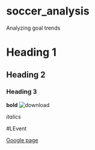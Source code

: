 # soccer_analysis
Analyzing goal trends
# Heading 1
## Heading 2
### Heading 3
**bold**
![download](https://github.com/user-attachments/assets/821260dc-556e-4a7d-a671-8499aa2c03e4)

*italics*

#LEvent

[Google page](www.google.com)
